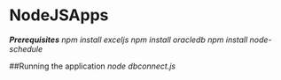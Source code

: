 # NodeJSApps
***Prerequisites***
*npm install exceljs*
*npm install oracledb*
*npm install node-schedule*

##Running the application
*node dbconnect.js*


